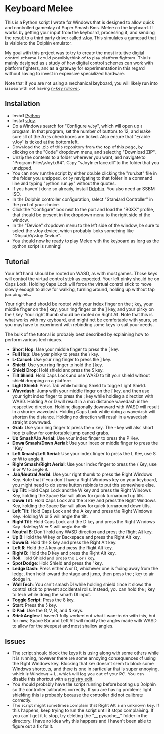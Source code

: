# Keyboard Melee

This is a Python script I wrote for Windows that is designed to allow quick and controlled gameplay of Super Smash Bros. Melee on the keyboard. It works by getting your input from the keyboard, processing it, and sending the result to a third party driver called [vJoy](http://vjoystick.sourceforge.net/site/index.php/download-a-install/download). This simulates a gamepad that is visible to the Dolphin emulator.

My goal with this project was to try to create the most intuitive digital control scheme I could possibly think of to play platform fighters. This is mainly designed as a study of how digital control schemes can work with platform fighters, and as a gateway for experimentation in this regard without having to invest in expensive specialized hardware.

Note that if you are not using a mechanical keyboard, you will likely run into issues with not having [n-key rollover](https://en.wikipedia.org/wiki/Rollover_(key)).

## Installation

- Install [Python](https://www.python.org/).
- Install [vJoy](http://vjoystick.sourceforge.net/site/index.php/download-a-install/download).
- Do a Windows search for "Configure vJoy", which will open up a program. In that program, set the number of buttons to 12, and make sure all of the Axes checkboxes are ticked. Also ensure that "Enable vJoy" is ticked at the bottom left.
- Download the .zip of this repository from the top of this page, by clicking on the "Code" dropdown menu, and selecting "Download ZIP".
- Unzip the contents to a folder wherever you want, and navigate to "Program Files\vJoy\x64". Copy "vJoyInterface.dll" to the folder that you unzipped.
- You can now run the script by either double clicking the "run.bat" file in the folder you unzipped, or by navigating to that folder in a command line and typing "python run.py" without the quotes.
- If you haven't done so already, install [Dolphin](https://slippi.gg/). You also need an SSBM ISO.
- In the Dolphin controller configuration, select "Standard Controller" in the port of your choice.
- Click the "Configure" box next to the port and load the "B0XX" profile, that should be present in the dropdown menu to the right side of the window.
- In the "Device" dropdown menu to the left side of the window, be sure to select the vJoy device, which probably looks something like "DInput/0/vJoy Device".
- You should now be ready to play Melee with the keyboard as long as the python script is running!

## Tutorial

Your left hand should be rooted on WASD, as with most games. Those keys will control the virtual control stick as expected. Your left pinky should be on Caps Lock. Holding Caps Lock will force the virtual control stick to move slowly enough to allow for walking, turning around, holding up without tap jumping, etc.

Your right hand should be rooted with your index finger on the ; key, your middle finger on the [ key, your ring finger on the ] key, and your pinky on the \\ key. Your right thumb should be rooted on Right Alt. Note that this is what works with my keyboard, and might not be comfortable with yours, so you may have to experiment with rebinding some keys to suit your needs.

The bulk of the tutorial is probably best described by explaining how to perform various techniques.

- **Short Hop**: Use your middle finger to press the [ key.
- **Full Hop**: Use your pinky to press the \\ key.
- **L-Cancel**: Use your ring finger to press the ] key.
- **Shield**: Use your ring finger to hold the ] key.
- **Shield Drop**: Hold shield and press the S key.
- **Tilt Shield**: Hold Caps Lock and use WASD to tilt your shield without shield dropping on a platform.
- **Light Shield**: Press Tab while holding Shield to toggle Light Shield.
- **Wavedash**: Jump with your middle finger on the [ key, and then use your right index finger to press the ; key while holding a direction with WASD. Holding A or D will result in a max distance wavedash in the respective direction. Holding diagonally downward with WASD will result in a shorter wavedash. Holding Caps Lock while doing a wavedash will shorten the distance. Holding no direction will result in a wavedash straight downward.
- **Grab**: Use your ring finger to press the = key. The - key will also short hop to allow for comfortable jump cancel grabs.
- **Up Smash/Up Aerial**: Use your index finger to press the P Key.
- **Down Smash/Down Aerial**: Use your index or middle finger to press the ' Key.
- **Left Smash/Left Aerial**: Use your index finger to press the L Key, use S or W to angle it.
- **Right Smash/Right Aerial**: Use your index finger to press the / Key, use S or W to angle it.
- **Jab/Neutral Aerial**: Use your right thumb to press the Right Windows Key. Note that if you don't have a Right Windows key on your keyboard, you might need to do some button rebinds to put this somewhere else.
- **Up Tilt**: Hold Caps Lock and the W key and press the Right Windows Key, holding the Space Bar will allow for quick turnaround up tilts.
- **Down Tilt**: Hold Caps Lock and the S key and press the Right Windows Key, holding the Space Bar will allow for quick turnaround down tilts.
- **Left Tilt**: Hold Caps Lock and the A key and press the Right Windows Key. Holding W or S will angle the tilt.
- **Right Tilt**: Hold Caps Lock and the D key and press the Right Windows Key. Holding W or S will angle the tilt.
- **Neutral B**: Don't hold any WASD direction and press the Right Alt key.
- **Up B**: Hold the W key or Backspace and press the Right Alt key.
- **Down B**: Hold the S key and press the Right Alt key.
- **Left B**: Hold the A key and press the Right Alt key.
- **Right B**: Hold the D key and press the Right Alt key.
- **Roll**: Hold Shield and press the L or / key.
- **Spot Dodge**: Hold Shield and press the ' key.
- **Ledge Dash**: Press either A or D, whichever one is facing away from the ledge, then hold toward the stage and jump, then press the ; key to air dodge in.
- **Wall Tech**: You can't smash DI while holding shield since it slows the control stick to prevent accidental rolls. Instead, you can hold the ; key to tech while doing the smash DI input.
- **Toggle Script**: Press the 8 key.
- **Start**: Press the 5 key.
- **D Pad**: Use the G, V, B, and N keys.
- **Stick Angles**: I haven't fully worked out what I want to do with this, but for now, Space Bar and Left Alt will modify the angles made with WASD to allow for the steepest and most shallow angles.

## Issues

- The script should block the keys it is using along with some others while it is running, however there are some annoying consequences of using the Right Windows key. Blocking that key doesn't seem to block some Windows shortcuts, and there is one in particular that is super annoying, which is Windows + L, which will log you out of your PC. You can disable this shortcut with a [registry edit](https://www.howtogeek.com/howto/windows-vista/disableenable-lock-workstation-functionality-windows-l/).
- You should probably have the script running before booting up Dolphin so the controller calibrates correctly. If you are having problems light shielding this is probably because the controller did not calibrate correctly.
- The script might sometimes complain that Right Alt is an unknown key. If this happens, keep trying to run the script until it stops complaining. If you can't get it to stop, try deleting the "__ pycache__" folder in the directory. I have no idea why this happens and I haven't been able to figure out a fix for it.
